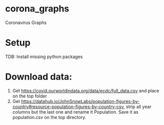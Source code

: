 # corona_graphs
Coronavirus Graphs

# Setup
TDB: Install missing python packages

# Download data:
1. Get https://covid.ourworldindata.org/data/ecdc/full_data.csv and place on the top folder
2. Get https://datahub.io/JohnSnowLabs/population-figures-by-country#resource-population-figures-by-country-csv, strip all year columns but the last one and rename it Population. Save it as population.csv on the top directory.

